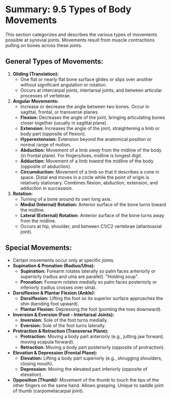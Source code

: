 # Summary: 9.5 Types of Body Movements

This section categorizes and describes the various types of movements possible at synovial joints. Movements result from muscle contractions pulling on bones across these joints.

## General Types of Movements:

1.  **Gliding (Translation):**
    *   One flat or nearly flat bone surface glides or slips over another without significant angulation or rotation.
    *   Occurs at intercarpal joints, intertarsal joints, and between articular processes of vertebrae.
2.  **Angular Movements:**
    *   Increase or decrease the angle between two bones. Occur in sagittal, frontal, or transverse planes.
    *   **Flexion:** Decreases the angle of the joint, bringing articulating bones closer together (usually in sagittal plane).
    *   **Extension:** Increases the angle of the joint, straightening a limb or body part (opposite of flexion).
    *   **Hyperextension:** Extension beyond the anatomical position or normal range of motion.
    *   **Abduction:** Movement of a limb *away* from the midline of the body (in frontal plane). For fingers/toes, midline is longest digit.
    *   **Adduction:** Movement of a limb *toward* the midline of the body (opposite of abduction).
    *   **Circumduction:** Movement of a limb so that it describes a cone in space. Distal end moves in a circle while the point of origin is relatively stationary. Combines flexion, abduction, extension, and adduction in succession.
3.  **Rotation:**
    *   Turning of a bone around its own long axis.
    *   **Medial (Internal) Rotation:** Anterior surface of the bone turns toward the midline.
    *   **Lateral (External) Rotation:** Anterior surface of the bone turns away from the midline.
    *   Occurs at hip, shoulder, and between C1/C2 vertebrae (atlantoaxial joint).

## Special Movements:

*   Certain movements occur only at specific joints.
*   **Supination & Pronation (Radius/Ulna):**
    *   **Supination:** Forearm rotates laterally so palm faces anteriorly or superiorly (radius and ulna are parallel). "Holding soup".
    *   **Pronation:** Forearm rotates medially so palm faces posteriorly or inferiorly (radius crosses over ulna).
*   **Dorsiflexion & Plantar Flexion (Ankle):**
    *   **Dorsiflexion:** Lifting the foot so its superior surface approaches the shin (bending foot upward).
    *   **Plantar Flexion:** Depressing the foot (pointing the toes downward).
*   **Inversion & Eversion (Foot - Intertarsal Joints):**
    *   **Inversion:** Sole of the foot turns medially.
    *   **Eversion:** Sole of the foot turns laterally.
*   **Protraction & Retraction (Transverse Plane):**
    *   **Protraction:** Moving a body part anteriorly (e.g., jutting jaw forward, moving scapula forward).
    *   **Retraction:** Moving a body part posteriorly (opposite of protraction).
*   **Elevation & Depression (Frontal Plane):**
    *   **Elevation:** Lifting a body part superiorly (e.g., shrugging shoulders, closing mouth).
    *   **Depression:** Moving the elevated part inferiorly (opposite of elevation).
*   **Opposition (Thumb):** Movement of the thumb to touch the tips of the other fingers on the same hand. Allows grasping. Unique to saddle joint of thumb (carpometacarpal joint).
